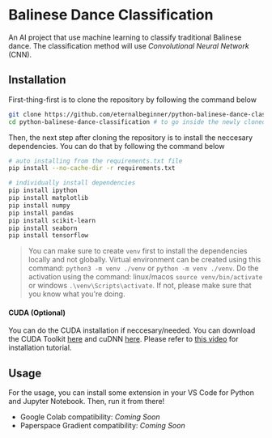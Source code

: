 # Balinese Dance Classification

An AI project that use machine learning to classify traditional Balinese dance. The classification method will use _Convolutional Neural Network_ (CNN).

## Installation

First-thing-first is to clone the repository by following the command below

```sh
git clone https://github.com/eternalbeginner/python-balinese-dance-classification.git
cd python-balinese-dance-classification # to go inside the newly cloned directory
```

Then, the next step after cloning the repository is to install the neccesary dependencies. You can do that by following the command below

```sh
# auto installing from the requirements.txt file
pip install --no-cache-dir -r requirements.txt

# individually install dependencies
pip install ipython
pip install matplotlib
pip install numpy
pip install pandas
pip install scikit-learn
pip install seaborn
pip install tensorflow
```

> You can make sure to create `venv` first to install the dependencies locally and not globally. Virtual environment can be created using this command: `python3 -m venv ./venv` or `python -m venv ./venv`. Do the activation using the command: linux/macos `source venv/bin/activate` or windows `.\venv\Scripts\activate`. If not, please make sure that you know what you're doing.

#### CUDA (Optional)

You can do the CUDA installation if neccesary/needed. You can download the CUDA Toolkit [here][url-cuda-toolkit-download] and cuDNN [here][url-cudnn-download]. Please refer to [this video][url-yt-cuda-cudnn-installation] for installation tutorial.

## Usage

For the usage, you can install some extension in your VS Code for Python and Jupyter Notebook. Then, run it from there!

- Google Colab compatibility: _Coming Soon_
- Paperspace Gradient compatibility: _Coming Soon_

[url-cuda-toolkit-download]: https://developer.nvidia.com/cuda-downloads
[url-cudnn-download]: https://developer.nvidia.com/cudnn
[url-yt-cuda-cudnn-installation]: https://www.youtube.com/watch?v=OEFKlRSd8Ic
